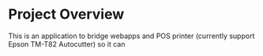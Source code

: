 # Project Overview

This is an application to bridge webapps and POS printer (currently support Epson TM-T82 Autocutter) so it can 
